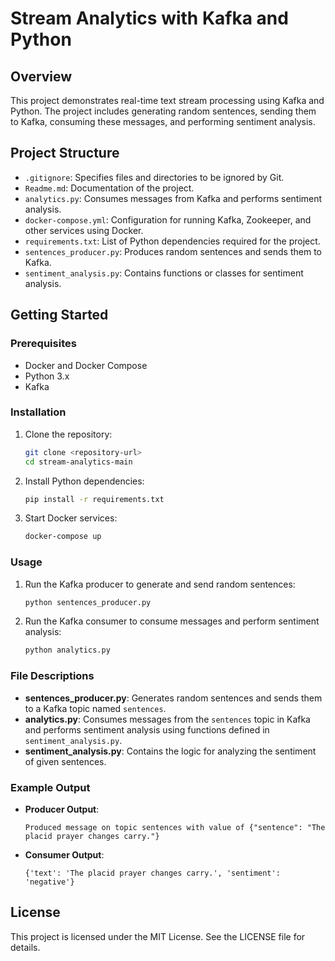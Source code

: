# Stream Analytics with Kafka and Python

## Overview
This project demonstrates real-time text stream processing using Kafka and Python. The project includes generating random sentences, sending them to Kafka, consuming these messages, and performing sentiment analysis.

## Project Structure
- `.gitignore`: Specifies files and directories to be ignored by Git.
- `Readme.md`: Documentation of the project.
- `analytics.py`: Consumes messages from Kafka and performs sentiment analysis.
- `docker-compose.yml`: Configuration for running Kafka, Zookeeper, and other services using Docker.
- `requirements.txt`: List of Python dependencies required for the project.
- `sentences_producer.py`: Produces random sentences and sends them to Kafka.
- `sentiment_analysis.py`: Contains functions or classes for sentiment analysis.

## Getting Started

### Prerequisites
- Docker and Docker Compose
- Python 3.x
- Kafka

### Installation
1. Clone the repository:
   ```bash
   git clone <repository-url>
   cd stream-analytics-main
   ```

2. Install Python dependencies:
   ```bash
   pip install -r requirements.txt
   ```

3. Start Docker services:
   ```bash
   docker-compose up
   ```

### Usage

1. Run the Kafka producer to generate and send random sentences:
   ```bash
   python sentences_producer.py
   ```

2. Run the Kafka consumer to consume messages and perform sentiment analysis:
   ```bash
   python analytics.py
   ```

### File Descriptions

- **sentences_producer.py**: Generates random sentences and sends them to a Kafka topic named `sentences`.
- **analytics.py**: Consumes messages from the `sentences` topic in Kafka and performs sentiment analysis using functions defined in `sentiment_analysis.py`.
- **sentiment_analysis.py**: Contains the logic for analyzing the sentiment of given sentences.

### Example Output

- **Producer Output**:
  ```
  Produced message on topic sentences with value of {"sentence": "The placid prayer changes carry."}
  ```

- **Consumer Output**:
  ```
  {'text': 'The placid prayer changes carry.', 'sentiment': 'negative'}
  ```

## License
This project is licensed under the MIT License. See the LICENSE file for details.
